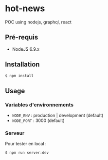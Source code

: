 # hot-news

POC using nodejs, graphql, react

## Pré-requis
  * NodeJS 6.9.x

## Installation

```bash
$ npm install
```

## Usage

### Variables d'environnements
  * `NODE_ENV` : production | development (default)
  * `NODE_PORT` : 3000 (default)

### Serveur
Pour tester en local :
```bash
$ npm run server:dev
```
